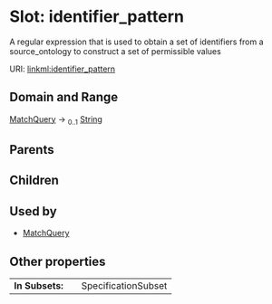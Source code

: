 
# Slot: identifier_pattern

A regular expression that is used to obtain a set of identifiers from a source_ontology to construct a set of permissible values

URI: [linkml:identifier_pattern](https://w3id.org/linkml/identifier_pattern)


## Domain and Range

[MatchQuery](MatchQuery.md) &#8594;  <sub>0..1</sub> [String](types/String.md)

## Parents


## Children


## Used by

 * [MatchQuery](MatchQuery.md)

## Other properties

|  |  |  |
| --- | --- | --- |
| **In Subsets:** | | SpecificationSubset |